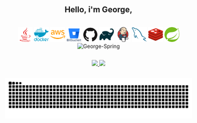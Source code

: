 <div style="display: inline_block" align="center">
  <h2>Hello, i'm George,</h2>
  <br>
  
  <img class="center" alt="George-Java" height="40" width="40" src="https://raw.githubusercontent.com/devicons/devicon/master/icons/java/java-plain.svg">
  <img class="center" alt="George-Docker" height="40" width="40" src="https://raw.githubusercontent.com/devicons/devicon/master/icons/docker/docker-plain-wordmark.svg">
  <img class="center" alt="George-AWS" height="40" width="40" src="https://raw.githubusercontent.com/devicons/devicon/master/icons/amazonwebservices/amazonwebservices-plain-wordmark.svg">
  <img class="center" alt="George-BitBucket" height="40" width="40" src="https://raw.githubusercontent.com/devicons/devicon/master/icons/bitbucket/bitbucket-original-wordmark.svg">
  <img class="center" alt="George-Git" height="40" width="40" src="https://raw.githubusercontent.com/devicons/devicon/master/icons/github/github-original.svg">
  <img class="center" alt="George-Gradle" height="40" width="40" src="https://raw.githubusercontent.com/devicons/devicon/master/icons/gradle/gradle-plain.svg">
  <img class="center" alt="George-Jenkins" height="40" width="40" src="https://raw.githubusercontent.com/devicons/devicon/master/icons/jenkins/jenkins-original.svg">
  <img class="center" alt="George-MySQL" height="40" width="40" src="https://raw.githubusercontent.com/devicons/devicon/master/icons/mysql/mysql-plain.svg">
  <img class="center" alt="George-Redis" height="40" width="40" src="https://raw.githubusercontent.com/devicons/devicon/master/icons/redis/redis-original.svg">
  <img class="center" alt="George-Spring" height="40" width="40" src="https://raw.githubusercontent.com/devicons/devicon/master/icons/spring/spring-original.svg">
  <img class="center" alt="George-Spring" height="40" width="40" src="https://cdn.jsdelivr.net/gh/devicons/devicon/icons/angularjs/angularjs-original.svg">
</div>

##

<div style="display: inline_block" align="center">
  <a href="https://www.linkedin.com/in/george-souza/">
  <img class="center" height="160em" src="https://github-readme-stats.vercel.app/api?username=georgearaujo&show_icons=true&theme=tokyonight&include_all_commits=true&count_private=true&title_color=7720bd&bg_color=0c0214&text_color=dfc4f5"/>
  <img class="center" height="160em" src="https://github-readme-stats.vercel.app/api/top-langs/?username=georgearaujo&langs_count=5&title_color=7720bd&bg_color=0c0214&text_color=dfc4f5"/>
</div>
  
##

![Snake animation](https://github.com/georgearaujo/georgearaujo/blob/output/github-contribution-grid-snake.svg)

